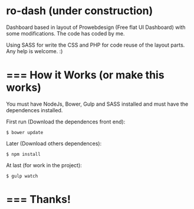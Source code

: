 # ro-dash (under construction)
Dashboard based in layout of Prowebdesign (Free flat UI Dashboard) with some modifications. The code has coded by me.

Using SASS for write the CSS and PHP for code reuse of the layout parts. Any help is welcome. :)

===
How it Works (or make this works)
===

You must have NodeJs, Bower, Gulp and SASS installed and must have the dependences installed.

First run (Download the dependences front end):
```
$ bower update
```
Later (Download others dependences):
```
$ npm install
```
At last (for work in the project):

```
$ gulp watch
```

===
Thanks!
===
